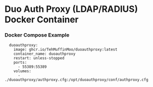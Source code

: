 # Duo Auth Proxy (LDAP/RADIUS) Docker Container

### Docker Compose Example
```
  duoauthproxy:
    image: ghcr.io/TehMuffinMoo/duoauthproxy:latest
    container_name: duoauthproxy
    restart: unless-stopped
    ports:
      - 55389:55389
    volumes:
      - ./duoauthproxy/authproxy.cfg:/opt/duoauthproxy/conf/authproxy.cfg
```
